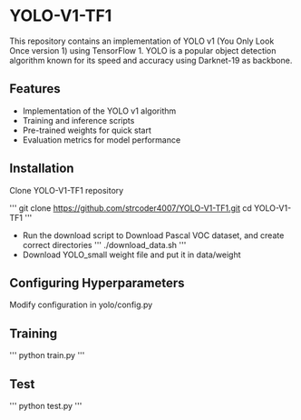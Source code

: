 # YOLO-V1-TF1
This repository contains an implementation of YOLO v1 (You Only Look Once version 1) using TensorFlow 1. YOLO is a popular object detection algorithm known for its speed and accuracy using Darknet-19 as backbone.

## Features
- Implementation of the YOLO v1 algorithm
- Training and inference scripts
- Pre-trained weights for quick start
- Evaluation metrics for model performance

## Installation
Clone YOLO-V1-TF1 repository

'''
git clone https://github.com/strcoder4007/YOLO-V1-TF1.git
cd YOLO-V1-TF1
'''

- Run the download script to Download Pascal VOC dataset, and create correct directories
'''
./download_data.sh
'''
- Download YOLO_small weight file and put it in data/weight

## Configuring Hyperparameters 
Modify configuration in yolo/config.py

## Training
'''
python train.py
'''

## Test
'''
python test.py
'''
